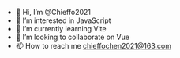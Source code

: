 - 👋 Hi, I’m @Chieffo2021
- 👀 I’m interested in JavaScript
- 🌱 I’m currently learning Vite
- 💞️ I’m looking to collaborate on Vue
- 📫 How to reach me chieffochen2021@163.com

<!---
Chieffo2021/Chieffo2021 is a ✨ special ✨ repository because its `README.md` (this file) appears on your GitHub profile.
You can click the Preview link to take a look at your changes.
--->

